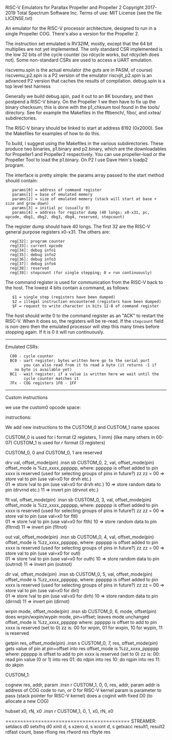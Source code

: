 RISC-V Emulators for Parallax Propeller and Propeller 2
Copyright 2017-2019 Total Spectrum Software Inc.
Terms of use: MIT License (see the file LICENSE.txt)

An emulator for the RISC-V processor architecture, designed to run
in a single Propeller COG. There's also a version for the Propeller 2.

The instruction set emulated is RV32IM, mostly, except that the 64 bit
multiplies are not yet implemented. The only standard CSR implemented is
the low 32 bits of the cycle counter (so rdcycle works, but rdcycleh does
not). Some non-standard CSRs are used to access a UART emulation.

riscvemu.spin is the actual emulator (the guts are in PASM, of course)
riscvemu_p2.spin is a P2 version of the emulator
riscvjit_p2.spin is an advanced P2 version that caches the results of
    compilation.
debug.spin is a top level test harness

Generally we build debug.spin, pad it out to an 8K boundary, and then
postpend a RISC-V binary. On the Propeller 1 we then have to fix up
the binary checksum; this is done with the p1_chksum tool found in
the tools/ directory. See for example the Makefiles
in the fftbench/, fibo/, and xxtea/ subdirectories.

The RISC-V binary should be linked to start at address 8192 (0x2000).
See the Makefiles for examples of how to do this.

To build, I suggest using the Makefiles in the various subdirectories.
These produce two binaries, p1.binary and p2.binary, which are the
downloadables for Propeller1 and Propeller2 respectively. You can use
propeller-load or the Propeller Tool to load the p1.binary. On
P2 I use Dave Hein's loadp2 program.

The interface is pretty simple: the params array passed to the start
method should contain:
```   
   params[0] = address of command register
   params[1] = base of emulated memory
   params[2] = size of emulated memory (stack will start at base + size and grow down)
   params[3] = initial pc (usually 0)
   params[4] = address for register dump (40 longs; x0-x31, pc, opcode, dbg1, dbg2, dbg3, dbg4, reserved, stepcount)
```

The register dump should have 40 longs. The first 32 are the RISC-V general
purpose registers x0-x31. The others are:
```
  reg[32]: program counter
  reg[33]: current opcode
  reg[34]: debug info1
  reg[35]: debug info2
  reg[36]: debug info3
  reg[37]: debug info4
  reg[38]: reserved
  reg[39]: stepcount (for single stepping; 0 = run continuously)
```

The command register is used for communication from the RISC-V back to the host.
The lowest 4 bits contain a command, as follows:
```
   $1 = single step (registers have been dumped)
   $2 = illegal instruction encountered (registers have been dumped)
   $F = request to write character in bits 12-8 of command register
```

The host should write 0 to the command register as an "ACK" to restart
the RISC-V. When it does so, the registers will be re-read. If the
`stepcount` field is non-zero then the emulated processor will step
this many times before stopping again. If it is 0 it will run continuously.
   
---------------------------------------------------------------------
Emulated CSRs:
```
  C00 - cycle counter
  BC0 - uart register; bytes written here go to the serial port
        you can also read from it to read a byte (it returns -1 if
	no byte is available yet)
  BC1 - wait register; if a value is written here we wait until the
        cycle counter matches it
  7Fx - COG registers 1F0 - 1FF
```
----------------------------------------------------------------------
Custom instructions

we use the custom0 opcode space:

instructions:

We add new instructions to the CUSTOM_0 and CUSTOM_1 name spaces

CUSTOM_0 is used for i format (2 registers, 1 imm) (like many others in 00-07)
CUSTOM_1 is used for r format (3 registers)

CUSTOM_0, 0 and CUSTOM_0, 1 are reserved

drv val, offset_mode(pin)
   .insn sb  CUSTOM_0, 2, val, offset_mode(pin)
   offset_mode is %zz_xxxx_pppppp, where:
        pppppp is offset added to pin
	xxxx is reserved (used for selecting groups of pins in future?)
	zz
           zz = 00 => store val to pin (use val=x0 for drvh etc.)     
		01 => store !val to pin (use val=x0 for drvh etc.)
	        10 => store random data to pin (drvrnd etc.)
		11 => invert pin (drvnot etc.)
		
flt val, offset_mode(pin)
   .insn sb  CUSTOM_0, 3, val, offset_mode(pin)
   offset_mode is %zz_xxxx_pppppp, where:
        pppppp is offset added to pin
	xxxx is reserved (used for selecting groups of pins in future?)
	zz
           zz = 00 => store val to pin (use val=x0 for fltl)     
		01 => store !val to pin (use val=x0 for flth)
	        10 => store random data to pin (fltrnd)
		11 => invert pin (fltnot)
		
out val, offset_mode(pin)
   .insn sb  CUSTOM_0, 4, val, offset_mode(pin)
   offset_mode is %zz_xxxx_pppppp, where:
        pppppp is offset added to pin
	xxxx is reserved (used for selecting groups of pins in future?)
	zz
           zz = 00 => store val to pin (use val=x0 for outl)     
		01 => store !val to pin (use val=x0 for outh)
	        10 => store random data to pin (outrnd)
		11 => invert pin (outnot)
		
dir val, offset_mode(pin)
   .insn sb  CUSTOM_0, 5, val, offset_mode(pin)
   offset_mode is %zz_xxxx_pppppp, where:
        pppppp is offset added to pin
	xxxx is reserved (used for selecting groups of pins in future?)
	zz
           zz = 00 => store val to pin (use val=x0 for dirl)     
		01 => store !val to pin (use val=x0 for dirh)
	        10 => store random data to pin (dirrnd)
		11 => invert pin (dirnot)
		
wrpin  mode, offset_mode(pin)
   .insn sb CUSTOM_0, 6, mode, offset(pin)
   does wrpin/wxpin/wypin mode, pin+offset; leaves mode unchanged
   offset_mode is %zz_xxxx_pppppp where:
       pppppp is offset to add to pin
       xxxx is reserved (set to 0)
       zz is: 00 for wrpin, 01 for wxpin, 10 for wypin, 11 is reserved
       
getpin res, offset_mode(pin)
   .insn s CUSTOM_0, 7, res, offset_mode(pin)
   gets value of pin at pin+offset into res
   offset_mode is %zz_xxxx_pppppp where:
       pppppp is offset to add to pin
       xxxx is reserved (set to 0)
       zz is:
         00: read pin value (0 or 1) into res
	 01: do rdpin into res
	 10: do rqpin into res
	 11: do akpin

   
CUSTOM_1:

cognew res, addr, param
   .insn r CUSTOM_1, 0, 0, res, addr, param
   addr is address of COG code to run, or 0 for RISC-V kernel
   param is parameter to pass (stack pointer for RISC-V kernel)
   does a coginit with fixed D0 (to allocate a new COG)
   
hubset x0, rN, x0
   .insn r CUSTOM_1, 0, 1, x0, rN, x0
   

 ==========================================
 STREAMER:
 setdacs d0
 setxfrq d0
 xinit d, s
 xzero d, s
 xcont d, s
 getxacc result1, result2
 rdfast count, base
 rflong res
 rfword res
 rfbyte res
 